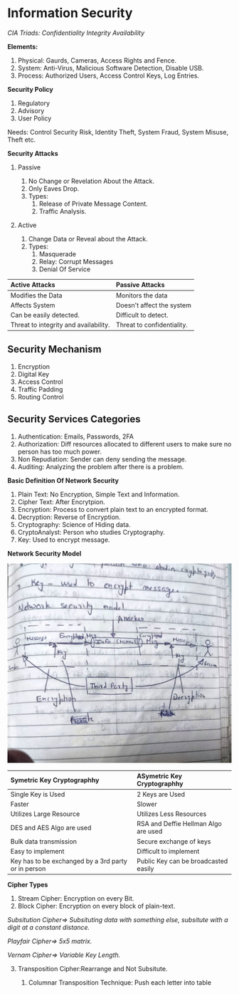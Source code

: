 # Information Security

*CIA Triads: Confidentiality    Integrity      Availability*

**Elements:**

1. Physical: Gaurds, Cameras, Access Rights and Fence.
2. System:   Anti-Virus, Malicious Software Detection, Disable USB.
3. Process:  Authorized Users, Access Control Keys, Log Entries.

**Security Policy**

1. Regulatory
2. Advisory  
3. User Policy

Needs: Control Security Risk, Identity Theft, System Fraud, System Misuse, Theft etc.

**Security Attacks**

1. Passive
    1. No Change or Revelation About the Attack.
    2. Only Eaves Drop.
    3. Types: 
        1. Release of Private Message Content.
        2. Traffic Analysis.

2. Active
    1. Change Data or Reveal about the Attack.
    2. Types:
        1. Masquerade
        2. Relay: Corrupt Messages
        3. Denial Of Service


|Active Attacks|Passive Attacks|
|:---|:---|
|Modifies the Data|Monitors the data|
|Affects System|Doesn't affect the system|
|Can be easily detected.|Difficult to detect.|
|Threat to integrity and availability.|Threat to confidentiality.|

## Security Mechanism

1. Encryption
2. Digital Key
3. Access Control
4. Traffic Padding
5. Routing Control

## Security Services Categories

1. Authentication:  Emails, Passwords, 2FA
2. Authorization:   Diff resources allocated to different users to make sure no person has too much power.
3. Non Repudiation: Sender can deny sending the message.
4. Auditing:        Analyzing the problem after there is a problem.

**Basic Definition Of Network Security**

1. Plain Text:      No Encryption, Simple Text and Information.
2. Cipher Text:     After Encrytpion.
3. Encryption:      Process to convert plain text to an encrypted format.
4. Decryption:      Reverse of Encryption.
5. Cryptography:    Science of Hiding data.
6. CryptoAnalyst:   Person who studies Cryptography.
7. Key:             Used to encrypt message.

**Network Security Model**

![Network-Security-Model](Images\NetworkSecurityModel.jpeg)


|Symetric Key Cryptographhy|ASymetric Key Cryptographhy|
|:---|:---|
|Single Key is Used|2 Keys are Used|
|Faster|Slower|
|Utilizes Large Resource|Utilizes Less Resources|
|DES and AES Algo are used|RSA and Deffie Hellman Algo are used|
|Bulk data transmission|Secure exchange of keys|
|Easy to implement|Difficult to implement|
|Key has to be exchanged by a 3rd party or in person|Public Key can be broadcasted easily|

**Cipher Types**

1. Stream Cipher:       Encryption on every Bit.
2. Block Cipher:        Encryption on every block of plain-text.

*Subsitution Cipher=>   Subsituting data with something else, subsitute with a digit at a constant distance.*

*Playfair Cipher=>      5x5 matrix.*

*Vernam Cipher=>        Variable Key Length.*

3. Transposition Cipher:Rearrange and Not Subsitute.

    1. Columnar Transposition Technique: Push each letter into table